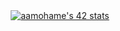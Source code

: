 <div align="center">
  <a href="https://github.com/oakoudad/badge42"><img src="https://badge.mediaplus.ma/darkblue/aamohame" alt="aamohame's 42 stats" /></a>
</div>
